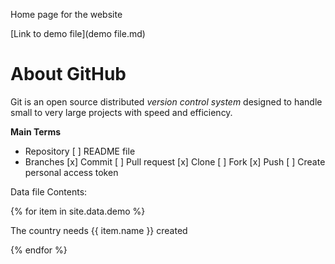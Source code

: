 Home page for the website

[Link to demo file](demo file.md)

# About GitHub
Git is an open source distributed _version control system_ designed to handle small to very large projects with speed and efficiency.

**Main Terms**

- Repository
  [ ] README file
- Branches
  [x] Commit
  [ ] Pull request
  [x] Clone
  [ ] Fork
  [x] Push
  [ ] Create personal access token

Data file Contents:

{% for item in site.data.demo %}

The country needs {{ item.name }} created

{% endfor %}
